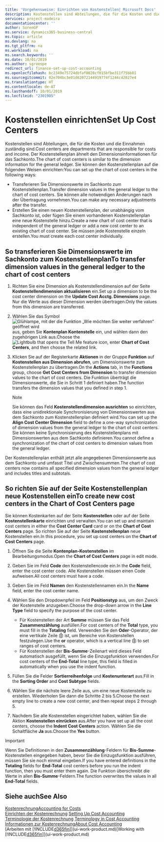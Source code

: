 ```yaml
---
title: 'Vorgehensweise: Einrichten von Kostenstellen| Microsoft Docs'
description: Kostenstellen sind Abteilungen, die für die Kosten und die Einnahmen zuständig sind. Der Kostenstellenplan ähnelt den Dimensionsinformationen für das Sachkonto.
services: project-madeira
documentationcenter: ''
author: SorenGP
ms.service: dynamics365-business-central
ms.topic: article
ms.devlang: na
ms.tgt_pltfrm: na
ms.workload: na
ms.search.keywords: ''
ms.date: 10/01/2019
ms.author: sgroespe
redirect_url: finance-set-up-cost-accounting
ms.openlocfilehash: bc2349e75724dbfaf0028cf015bfbe311f75bb81
ms.sourcegitcommit: 02e704bc3e01d62072144919774f1244c42827e4
ms.translationtype: HT
ms.contentlocale: de-AT
ms.lasthandoff: 10/01/2019
ms.locfileid: "2301985"
---
```

# <a name="set-up-cost-centers"></a><span data-ttu-id="08d09-104">Kostenstellen einrichten</span><span class="sxs-lookup"><span data-stu-id="08d09-104">Set Up Cost Centers</span></span>
<span data-ttu-id="08d09-105">Kostenstellen sind Abteilungen, die für die Kosten und die Einnahmen zuständig sind.</span><span class="sxs-lookup"><span data-stu-id="08d09-105">Cost centers are departments that are responsible for costs and income.</span></span> <span data-ttu-id="08d09-106">Der Kostenstellenplan ähnelt den Dimensionsinformationen für das Sachkonto.</span><span class="sxs-lookup"><span data-stu-id="08d09-106">The chart of cost centers is similar to the dimension information for the general ledger.</span></span> <span data-ttu-id="08d09-107">Sie können den Kostenstellenplan auf die folgenden Weisen einrichten:</span><span class="sxs-lookup"><span data-stu-id="08d09-107">You can set up the chart of cost centers in the following ways:</span></span>  

-   <span data-ttu-id="08d09-108">Transferieren Sie Dimensionswerte im Sachkonto zum Kostenstellenplan.</span><span class="sxs-lookup"><span data-stu-id="08d09-108">Transfer dimension values in the general ledger to the chart of cost centers.</span></span> <span data-ttu-id="08d09-109">Sie können alle notwendigen Änderungen nach der Übertragung vornehmen.</span><span class="sxs-lookup"><span data-stu-id="08d09-109">You can make any necessary adjustments after the transfer.</span></span>  
-   <span data-ttu-id="08d09-110">Erstellen Sie einen neuen Kostenstellenplan, der unabhängig vom Sachkonto ist, oder fügen Sie einem vorhandenen Kostenstellenplan eine neue Kostenstelle hinzu.</span><span class="sxs-lookup"><span data-stu-id="08d09-110">Create a new chart of cost center that is independent of the general ledger or add a new cost center to an existing chart of cost center.</span></span> <span data-ttu-id="08d09-111">Sie müssen jede Kostenstelle einzeln erstellen.</span><span class="sxs-lookup"><span data-stu-id="08d09-111">You must create each cost center individually.</span></span>  

## <a name="to-transfer-dimension-values-in-the-general-ledger-to-the-chart-of-cost-centers"></a><span data-ttu-id="08d09-112">So transferieren Sie Dimensionswerte im Sachkonto zum Kostenstellenplan</span><span class="sxs-lookup"><span data-stu-id="08d09-112">To transfer dimension values in the general ledger to the chart of cost centers</span></span>  
1.  <span data-ttu-id="08d09-113">Richten Sie eine Dimension als Kostenstellendimension auf der Seite **Kostenstellendimension aktualisieren** ein.</span><span class="sxs-lookup"><span data-stu-id="08d09-113">Set up a dimension to be the cost center dimension on the **Update Cost Acctg. Dimensions** page.</span></span> <span data-ttu-id="08d09-114">Nur die Werte aus dieser Dimension werden übertragen.</span><span class="sxs-lookup"><span data-stu-id="08d09-114">Only the values from this dimension are transferred.</span></span>  
2.  <span data-ttu-id="08d09-115">Wählen Sie das Symbol ![Glühlampe, mit der die Funktion „Wie möchten Sie weiter verfahren“ geöffnet wird](media/ui-search/search_small.png "Wie möchten Sie weiter verfahren?") aus, geben Sie **Kontenplan Kontenstelle** ein, und wählen dann den zugehörigen Link aus.</span><span class="sxs-lookup"><span data-stu-id="08d09-115">Choose the ![Lightbulb that opens the Tell Me feature](media/ui-search/search_small.png "Tell me what you want to do") icon, enter **Chart of Cost Centers**, and then choose the related link.</span></span>  
3.  <span data-ttu-id="08d09-116">Klicken Sie auf der Registerkarte **Aktionen** in der Gruppe **Funktion** auf **Kostenstellen aus Dimension abrufen**, um Dimensionswerte zum Kostenstellenplan zu übertragen.</span><span class="sxs-lookup"><span data-stu-id="08d09-116">On the **Actions** tab, in the **Functions** group, choose **Get Cost Centers from Dimension** to transfer dimension values to the chart of cost centers.</span></span> <span data-ttu-id="08d09-117">Die Funktion überträgt die Dimensionswerte, die Sie in Schritt 1 definiert haben.</span><span class="sxs-lookup"><span data-stu-id="08d09-117">The function transfers the dimension values that you defined in step 1.</span></span>  

    > [!NOTE]  
    >  <span data-ttu-id="08d09-118">Sie können das Feld **Kostenstellendimension ausrichten** so einrichten, dass eine unidirektionale Synchronisierung von Dimensionswerten aus dem Sachkonto zum Kostenstellenplan definiert wird.</span><span class="sxs-lookup"><span data-stu-id="08d09-118">You can set up the **Align Cost Center Dimension**  field to define a one-way synchronization of dimension values from the general ledger to the chart of cost centers.</span></span> <span data-ttu-id="08d09-119">Sie können keine Synchronisierung des Kostenstellenplans mit Dimensionswerten aus dem Sachkonto definieren.</span><span class="sxs-lookup"><span data-stu-id="08d09-119">You cannot define a synchronization of the chart of cost centers to dimension values from the general ledger.</span></span>  

<span data-ttu-id="08d09-120">Der Kostenstellenplan enthält jetzt alle angegebenen Dimensionswerte aus dem Sachkonto und umfasst Titel und Zwischensummen.</span><span class="sxs-lookup"><span data-stu-id="08d09-120">The chart of cost centers now contains all specified dimension values from the general ledger and includes titles and subtotals.</span></span>  

## <a name="to-create-new-cost-centers-in-the-chart-of-cost-centers-page"></a><span data-ttu-id="08d09-121">So richten Sie auf der Seite Kostenstellenplan neue Kostenstellen ein</span><span class="sxs-lookup"><span data-stu-id="08d09-121">To create new cost centers in the Chart of Cost Centers page</span></span>  
<span data-ttu-id="08d09-122">Sie können Kostenkarten auf der Seite **Kostenstellen** oder auf der Seite **Kostenstellenkarte** einrichten und verwalten.</span><span class="sxs-lookup"><span data-stu-id="08d09-122">You can set up and maintain cost centers in either the **Cost Center Card** card or on the **Chart of Cost Centers** page.</span></span> <span data-ttu-id="08d09-123">So richten Sie auf der Seite **Kostenstellenplan** neue Kostenstellen ein.</span><span class="sxs-lookup"><span data-stu-id="08d09-123">In this procedure, you set up cost centers on the **Chart of Cost Centers** page.</span></span>  

1. <span data-ttu-id="08d09-124">Öffnen Sie die Seite **Kontenplan-Kostenstellen** im Bearbeitungsmodus.</span><span class="sxs-lookup"><span data-stu-id="08d09-124">Open the **Chart of Cost Centers** page in edit mode.</span></span>  
2. <span data-ttu-id="08d09-125">Geben Sie im Feld **Code** den Kostenstellencode ein.</span><span class="sxs-lookup"><span data-stu-id="08d09-125">In the **Code** field, enter the cost center code.</span></span> <span data-ttu-id="08d09-126">Alle Kostenstellen müssen einen Code aufweisen.</span><span class="sxs-lookup"><span data-stu-id="08d09-126">All cost centers must have a code.</span></span>  
3. <span data-ttu-id="08d09-127">Geben Sie im Feld **Namen** den Kostenstellennamen ein.</span><span class="sxs-lookup"><span data-stu-id="08d09-127">In the **Name** field, enter the cost center name.</span></span>  
4. <span data-ttu-id="08d09-128">Wählen Sie den Dropdownpfeil im Feld **Positionstyp** aus, um den Zweck der Kostenstelle anzugeben.</span><span class="sxs-lookup"><span data-stu-id="08d09-128">Choose the drop-down arrow in the **Line Type** field to specify the purpose of the cost center.</span></span>  

    - <span data-ttu-id="08d09-129">Für Kostenstellen der Art **Summe** müssen Sie das Feld **Zusammenzählung** ausfüllen.</span><span class="sxs-lookup"><span data-stu-id="08d09-129">For cost centers of the **Total** type, you must fill in the **Totaling** field.</span></span> <span data-ttu-id="08d09-130">Verwenden Sie den **Oder**-Operator, der eine vertikale Zeile (**&#124;**) ist, um Bereiche von Kostenstellen festzulegen.</span><span class="sxs-lookup"><span data-stu-id="08d09-130">Use the **or** operator, which is a vertical line (**&#124;**) to set ranges of cost centers.</span></span>  
    - <span data-ttu-id="08d09-131">Für Kostenstellen der **Bis-Summe**-Zeilenart wird dieses Feld automatisch ausgefüllt, wenn Sie die Einzugsfunktion verwenden.</span><span class="sxs-lookup"><span data-stu-id="08d09-131">For cost centers of the **End-Total** line type, this field is filled in automatically when you use the indent function.</span></span>  
5.  <span data-ttu-id="08d09-132">Füllen Sie die Felder **Sortierreihenfolge** und **Kostenunterart** aus.</span><span class="sxs-lookup"><span data-stu-id="08d09-132">Fill in the **Sorting Order** and **Cost Subtype** fields.</span></span>  
6.  <span data-ttu-id="08d09-133">Wählen Sie die nächste leere Zeile aus, um eine neue Kostenstelle zu erstellen. Wiederholen Sie dann die Schritte 2 bis 5.</span><span class="sxs-lookup"><span data-stu-id="08d09-133">Choose the next empty line to create a new cost center, and then repeat steps 2 through 5.</span></span>  
7.  <span data-ttu-id="08d09-134">Nachdem Sie alle Kostenstellen eingerichtet haben, wählen Sie die Aktion **Kostenstellen einrücken** aus.</span><span class="sxs-lookup"><span data-stu-id="08d09-134">After you have set up all the cost centers, choose the **Indent Cost Centers** action.</span></span> <span data-ttu-id="08d09-135">Wählen Sie die Schaltfläche **Ja** aus.</span><span class="sxs-lookup"><span data-stu-id="08d09-135">Choose the **Yes** button.</span></span>  

> [!IMPORTANT]  
>  <span data-ttu-id="08d09-136">Wenn Sie Definitionen in den **Zusammenzählung**-Feldern für **Bis-Summe**-Kostenstellen eingegeben haben, bevor Sie die Einzugsfunktion ausführen, müssen Sie sie noch einmal eingeben.</span><span class="sxs-lookup"><span data-stu-id="08d09-136">If you have entered definitions in the **Totaling** fields for **End-Total** cost centers before you run the indent function, then you must enter them again.</span></span> <span data-ttu-id="08d09-137">Die Funktion überschreibt die Werte in allen **Bis-Summe**-Feldern.</span><span class="sxs-lookup"><span data-stu-id="08d09-137">The function overwrites the values in all **End-Total** fields.</span></span>  

## <a name="see-also"></a><span data-ttu-id="08d09-138">Siehe auch</span><span class="sxs-lookup"><span data-stu-id="08d09-138">See Also</span></span>  
[<span data-ttu-id="08d09-139">Kostenrechnung</span><span class="sxs-lookup"><span data-stu-id="08d09-139">Accounting for Costs</span></span>](finance-manage-cost-accounting.md)  
<span data-ttu-id="08d09-140">[Einrichten der Kostenrechnung](finance-set-up-cost-accounting.md) </span><span class="sxs-lookup"><span data-stu-id="08d09-140">[Setting Up Cost Accounting](finance-set-up-cost-accounting.md) </span></span>  
<span data-ttu-id="08d09-141">[Terminologie der Kostenrechnung](finance-terminology-in-cost-accounting.md) </span><span class="sxs-lookup"><span data-stu-id="08d09-141">[Terminology in Cost Accounting](finance-terminology-in-cost-accounting.md) </span></span>  
[<span data-ttu-id="08d09-142">Informationen zur Kostenrechnung</span><span class="sxs-lookup"><span data-stu-id="08d09-142">About Cost Accounting</span></span>](finance-about-cost-accounting.md)  
<span data-ttu-id="08d09-143">[Arbeiten mit [!INCLUDE[d365fin](includes/d365fin_md.md)]](ui-work-product.md)</span><span class="sxs-lookup"><span data-stu-id="08d09-143">[Working with [!INCLUDE[d365fin](includes/d365fin_md.md)]](ui-work-product.md)</span></span>
